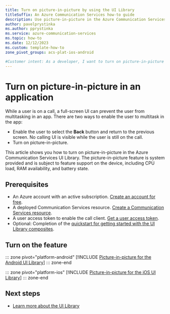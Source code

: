 ```yaml
---
title: Turn on picture-in-picture by using the UI Library
titleSuffix: An Azure Communication Services how-to guide
description: Use picture-in-picture in the Azure Communication Services UI Library.
author: pavelprystinka
ms.author: pprystinka
ms.service: azure-communication-services
ms.topic: how-to 
ms.date: 12/12/2023
ms.custom: template-how-to
zone_pivot_groups: acs-plat-ios-android

#Customer intent: As a developer, I want to turn on picture-in-picture in my application.
---
```


# Turn on picture-in-picture in an application

While a user is on a call, a full-screen UI can prevent the user from multitasking in an app. There are two ways to enable the user to multitask in the app:

- Enable the user to select the **Back** button and return to the previous screen. No calling UI is visible while the user is still on the call.
- Turn on picture-in-picture.

This article shows you how to turn on picture-in-picture in the Azure Communication Services UI Library. The picture-in-picture feature is system provided and is subject to feature support on the device, including CPU load, RAM availability, and battery state.


## Prerequisites

- An Azure account with an active subscription. [Create an account for free](https://azure.microsoft.com/free/?WT.mc_id=A261C142F).
- A deployed Communication Services resource. [Create a Communication Services resource](../../quickstarts/create-communication-resource.md).
- A user access token to enable the call client. [Get a user access token](../../quickstarts/identity/access-tokens.md).
- Optional: Completion of the [quickstart for getting started with the UI Library composites](../../quickstarts/ui-library/get-started-composites.md).

## Turn on the feature

::: zone pivot="platform-android"
[!INCLUDE [Picture-in-picture for the Android UI Library](./includes/pip/android.md)]
::: zone-end

::: zone pivot="platform-ios"
[!INCLUDE [Picture-in-picture for the iOS UI Library](./includes/pip/ios.md)]
::: zone-end

## Next steps

- [Learn more about the UI Library](../../concepts/ui-library/ui-library-overview.md)
